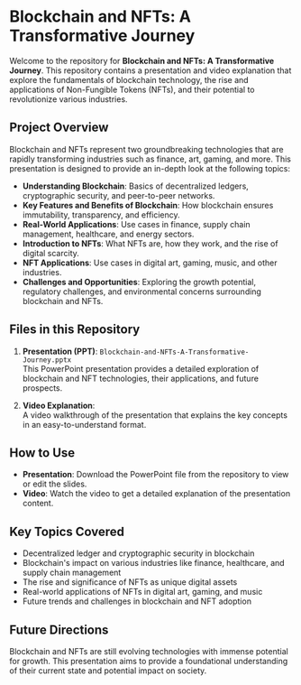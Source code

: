 # Blockchain and NFTs: A Transformative Journey

Welcome to the repository for **Blockchain and NFTs: A Transformative Journey**. This repository contains a presentation and video explanation that explore the fundamentals of blockchain technology, the rise and applications of Non-Fungible Tokens (NFTs), and their potential to revolutionize various industries.

## Project Overview

Blockchain and NFTs represent two groundbreaking technologies that are rapidly transforming industries such as finance, art, gaming, and more. This presentation is designed to provide an in-depth look at the following topics:

- **Understanding Blockchain**: Basics of decentralized ledgers, cryptographic security, and peer-to-peer networks.
- **Key Features and Benefits of Blockchain**: How blockchain ensures immutability, transparency, and efficiency.
- **Real-World Applications**: Use cases in finance, supply chain management, healthcare, and energy sectors.
- **Introduction to NFTs**: What NFTs are, how they work, and the rise of digital scarcity.
- **NFT Applications**: Use cases in digital art, gaming, music, and other industries.
- **Challenges and Opportunities**: Exploring the growth potential, regulatory challenges, and environmental concerns surrounding blockchain and NFTs.

## Files in this Repository

1. **Presentation (PPT)**: `Blockchain-and-NFTs-A-Transformative-Journey.pptx`  
   This PowerPoint presentation provides a detailed exploration of blockchain and NFT technologies, their applications, and future prospects.

2. **Video Explanation**:  
   A video walkthrough of the presentation that explains the key concepts in an easy-to-understand format.

## How to Use

- **Presentation**: Download the PowerPoint file from the repository to view or edit the slides.
- **Video**: Watch the video to get a detailed explanation of the presentation content.

## Key Topics Covered

- Decentralized ledger and cryptographic security in blockchain
- Blockchain's impact on various industries like finance, healthcare, and supply chain management
- The rise and significance of NFTs as unique digital assets
- Real-world applications of NFTs in digital art, gaming, and music
- Future trends and challenges in blockchain and NFT adoption

## Future Directions

Blockchain and NFTs are still evolving technologies with immense potential for growth. This presentation aims to provide a foundational understanding of their current state and potential impact on society.

